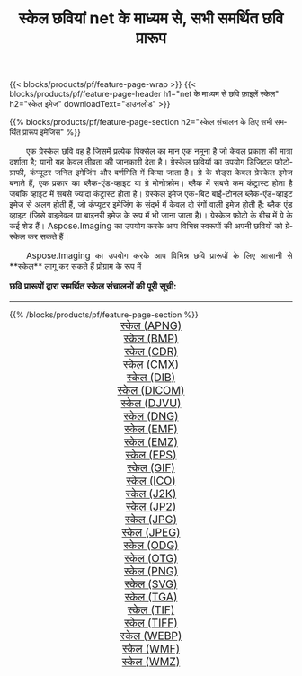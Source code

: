 ﻿---
title: स्केल छवियां net के माध्यम से, सभी समर्थित छवि प्रारूप 
weight: 3920
url: /hi/net/grayscale/ 
lang: hi
langdirlevel: 2
locales: zh-hans,ja,it,ru,de,es,fr,nl,id,lt,pl,pt,vi,tr,ko,zh-hant,ar,hi,th,sv,cs,uk,he
description: Aspose.Imaging का उपयोग करके आप net के माध्यम से आसानी से स्केल चित्र बना सकते हैं
---

{{< blocks/products/pf/feature-page-wrap >}}
{{< blocks/products/pf/feature-page-header h1="net के माध्यम से छवि फ़ाइलें स्केल" h2="स्केल इमेज" downloadText="डाउनलोड" >}}


{{% blocks/products/pf/feature-page-section  h2="स्केल संचालन के लिए सभी समर्थित प्रारूप इमेजिस" %}}
<p align="justify" style="text-indent:2em;font-size:15px;">
एक ग्रेस्केल छवि वह है जिसमें प्रत्येक पिक्सेल का मान एक नमूना है जो केवल प्रकाश की मात्रा दर्शाता है; यानी यह केवल तीव्रता की जानकारी देता है। ग्रेस्केल छवियों का उपयोग डिजिटल फोटोग्राफी, कंप्यूटर जनित इमेजिंग और वर्णमिति में किया जाता है। ग्रे के शेड्स केवल ग्रेस्केल इमेज बनाते हैं, एक प्रकार का ब्लैक-एंड-व्हाइट या ग्रे मोनोक्रोम। ब्लैक में सबसे कम कंट्रास्ट होता है जबकि व्हाइट में सबसे ज्यादा कंट्रास्ट होता है। ग्रेस्केल इमेज एक-बिट बाई-टोनल ब्लैक-एंड-व्हाइट इमेज से अलग होती हैं, जो कंप्यूटर इमेजिंग के संदर्भ में केवल दो रंगों वाली इमेज होती हैं: ब्लैक एंड व्हाइट (जिसे बाइलेवल या बाइनरी इमेज के रूप में भी जाना जाता है)। ग्रेस्केल फ़ोटो के बीच में ग्रे के कई शेड हैं। Aspose.Imaging का उपयोग करके आप विभिन्न स्वरूपों की अपनी छवियों को ग्रेस्केल कर सकते हैं।
</p>
<p align="justify" style="text-indent:2em;font-size:15px;">
Aspose.Imaging का उपयोग करके आप विभिन्न छवि प्रारूपों के लिए आसानी से **स्केल** लागू कर सकते हैं प्रोग्राम के रूप में
</p>
<h3 style="margin-top:16px;">
छवि प्रारूपों द्वारा समर्थित स्केल संचालनों की पूरी सूची:
</h3>
<hr/>
{{% /blocks/products/pf/feature-page-section %}}
<div class="container-fluid productfamilypage bg-gray">
    <div class="convertypes bg-gray agp-content section">
        <div class="container">
		<div class="row other-converters" style="gap: 10px;font-size: 19px;text-align:center;">
		    <div class='col-md-3 other-converter remove-lp remove-rp'><a href="/imaging/hi/net/grayscale/apng/" style="padding:15px;">स्केल (APNG)</a></div><div class='col-md-3 other-converter remove-lp remove-rp'><a href="/imaging/hi/net/grayscale/bmp/" style="padding:15px;">स्केल (BMP)</a></div><div class='col-md-3 other-converter remove-lp remove-rp'><a href="/imaging/hi/net/grayscale/cdr/" style="padding:15px;">स्केल (CDR)</a></div><div class='col-md-3 other-converter remove-lp remove-rp'><a href="/imaging/hi/net/grayscale/cmx/" style="padding:15px;">स्केल (CMX)</a></div><div class='col-md-3 other-converter remove-lp remove-rp'><a href="/imaging/hi/net/grayscale/dib/" style="padding:15px;">स्केल (DIB)</a></div><div class='col-md-3 other-converter remove-lp remove-rp'><a href="/imaging/hi/net/grayscale/dicom/" style="padding:15px;">स्केल (DICOM)</a></div><div class='col-md-3 other-converter remove-lp remove-rp'><a href="/imaging/hi/net/grayscale/djvu/" style="padding:15px;">स्केल (DJVU)</a></div><div class='col-md-3 other-converter remove-lp remove-rp'><a href="/imaging/hi/net/grayscale/dng/" style="padding:15px;">स्केल (DNG)</a></div><div class='col-md-3 other-converter remove-lp remove-rp'><a href="/imaging/hi/net/grayscale/emf/" style="padding:15px;">स्केल (EMF)</a></div><div class='col-md-3 other-converter remove-lp remove-rp'><a href="/imaging/hi/net/grayscale/emz/" style="padding:15px;">स्केल (EMZ)</a></div><div class='col-md-3 other-converter remove-lp remove-rp'><a href="/imaging/hi/net/grayscale/eps/" style="padding:15px;">स्केल (EPS)</a></div><div class='col-md-3 other-converter remove-lp remove-rp'><a href="/imaging/hi/net/grayscale/gif/" style="padding:15px;">स्केल (GIF)</a></div><div class='col-md-3 other-converter remove-lp remove-rp'><a href="/imaging/hi/net/grayscale/ico/" style="padding:15px;">स्केल (ICO)</a></div><div class='col-md-3 other-converter remove-lp remove-rp'><a href="/imaging/hi/net/grayscale/j2k/" style="padding:15px;">स्केल (J2K)</a></div><div class='col-md-3 other-converter remove-lp remove-rp'><a href="/imaging/hi/net/grayscale/jp2/" style="padding:15px;">स्केल (JP2)</a></div><div class='col-md-3 other-converter remove-lp remove-rp'><a href="/imaging/hi/net/grayscale/jpg/" style="padding:15px;">स्केल (JPG)</a></div><div class='col-md-3 other-converter remove-lp remove-rp'><a href="/imaging/hi/net/grayscale/jpeg/" style="padding:15px;">स्केल (JPEG)</a></div><div class='col-md-3 other-converter remove-lp remove-rp'><a href="/imaging/hi/net/grayscale/odg/" style="padding:15px;">स्केल (ODG)</a></div><div class='col-md-3 other-converter remove-lp remove-rp'><a href="/imaging/hi/net/grayscale/otg/" style="padding:15px;">स्केल (OTG)</a></div><div class='col-md-3 other-converter remove-lp remove-rp'><a href="/imaging/hi/net/grayscale/png/" style="padding:15px;">स्केल (PNG)</a></div><div class='col-md-3 other-converter remove-lp remove-rp'><a href="/imaging/hi/net/grayscale/svg/" style="padding:15px;">स्केल (SVG)</a></div><div class='col-md-3 other-converter remove-lp remove-rp'><a href="/imaging/hi/net/grayscale/tga/" style="padding:15px;">स्केल (TGA)</a></div><div class='col-md-3 other-converter remove-lp remove-rp'><a href="/imaging/hi/net/grayscale/tif/" style="padding:15px;">स्केल (TIF)</a></div><div class='col-md-3 other-converter remove-lp remove-rp'><a href="/imaging/hi/net/grayscale/tiff/" style="padding:15px;">स्केल (TIFF)</a></div><div class='col-md-3 other-converter remove-lp remove-rp'><a href="/imaging/hi/net/grayscale/webp/" style="padding:15px;">स्केल (WEBP)</a></div><div class='col-md-3 other-converter remove-lp remove-rp'><a href="/imaging/hi/net/grayscale/wmf/" style="padding:15px;">स्केल (WMF)</a></div><div class='col-md-3 other-converter remove-lp remove-rp'><a href="/imaging/hi/net/grayscale/wmz/" style="padding:15px;">स्केल (WMZ)</a></div>
                </div>
        </div>
    </div>
</div>
<br/>
